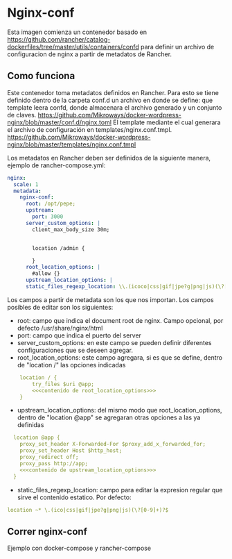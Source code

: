 # Nginx-conf
Esta imagen comienza un contenedor basado en https://github.com/rancher/catalog-dockerfiles/tree/master/utils/containers/confd para definir un
archivo de configuracion de nginx a partir de metadatos de Rancher.

## Como funciona
Este contenedor toma metadatos definidos en Rancher. Para esto se tiene definido dentro de la carpeta conf.d un archivo en donde se define: que template leera confd, donde almacenara el archivo generado y un conjunto de claves. https://github.com/Mikroways/docker-wordpress-nginx/blob/master/conf.d/nginx.toml 
El template mediante el cual generara el archivo de configuración en templates/nginx.conf.tmpl. https://github.com/Mikroways/docker-wordpress-nginx/blob/master/templates/nginx.conf.tmpl


Los metadatos en Rancher deben ser definidos de la siguiente manera, ejemplo de rancher-compose.yml:

```yml
nginx:
  scale: 1
  metadata:
    nginx-conf:
      root: /opt/pepe;
      upstream:
        port: 3000
      server_custom_options: |
        client_max_body_size 30m;


        location /admin {

        }
      root_location_options: |
        #allow {}
      upstream_location_options: |
      static_files_regexp_location: \\.(icoco|css|gif|jpe?g|png|js)(\?[0-9]+)$$
```

Los campos a partir de metadata son los que nos importan.
Los campos posibles de editar son los siguientes:
* root: campo que indica el document root de nginx. Campo opcional, por defecto /usr/share/nginx/html
* port: campo que indica el puerto del server
* server_custom_options: en este campo se pueden definir diferentes configuraciones que se deseen agregar.
* root_location_options: este campo agregara, si es que se define, dentro de "location /" las opciones indicadas
```yml
    location / {
        try_files $uri @app;
        <<<contenido de root_location_options>>>
    }
```
* upstream_location_options: del mismo modo que root_location_options, dentro de "location @app" se agregaran otras opciones a las ya definidas
```yml
  location @app {
    proxy_set_header X-Forwarded-For $proxy_add_x_forwarded_for;
    proxy_set_header Host $http_host;
    proxy_redirect off;
    proxy_pass http://app;
    <<<contenido de upstream_location_options>>>
  }
```
* static_files_regexp_location: campo para editar la expresion regular que sirve el contenido estatico. Por defecto:
```yml
location ~* \.(ico|css|gif|jpe?g|png|js)(\?[0-9]+)?$
```

## Correr nginx-conf
Ejemplo con docker-compose y rancher-compose



```yml

```
